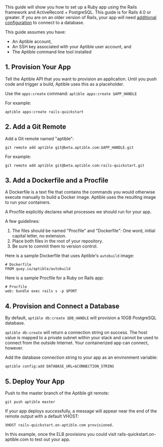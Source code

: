 This guide will show you how to set up a Ruby app using the Rails framework and ActiveRecord + PostgreSQL. This guide is for Rails 4.0 or greater. If you are on an older version of Rails, your app will need [additional configuration](http://edgeguides.rubyonrails.org/configuring.html#configuring-a-database) to connect to a database.

This guide assumes you have:

- An Aptible account,
- An SSH key associated with your Aptible user account, and
- The Aptible command line tool installed

## 1. Provision Your App

Tell the Aptible API that you want to provision an application. Until you push code and trigger a build, Aptible uses this as a placeholder.

Use the `apps:create` command: `aptible apps:create $APP_HANDLE`

For example:

    aptible apps:create rails-quickstart

## 2. Add a Git Remote

Add a Git remote named "aptible":

    git remote add aptible git@beta.aptible.com:$APP_HANDLE.git

For example:

    git remote add aptible git@beta.aptible.com:rails-quickstart.git

## 3. Add a Dockerfile and a Procfile

A Dockerfile is a text file that contains the commands you would otherwise execute manually to build a Docker image. Aptible uses the resulting image to run your containers.

A Procfile explicitly declares what processes we should run for your app.

A few guidelines:

1. The files should be named "Procfile" and "Dockerfile": One word, initial capital letter, no extension.
2. Place both files in the root of your repository.
3. Be sure to commit them to version control.

Here is a sample Dockerfile that uses Aptible's `autobuild` image:

    # Dockerfile
    FROM quay.io/aptible/autobuild

Here is a sample Procfile for a Ruby on Rails app:

    # Procfile
    web: bundle exec rails s -p $PORT

## 4. Provision and Connect a Database

By default, `aptible db:create $DB_HANDLE` will provision a 10GB PostgreSQL database.

`aptible db:create` will return a connection string on success. The host value is mapped to a private subnet within your stack and cannot be used to connect from the outside Internet. Your containerized app can connect, however.

Add the database connection string to your app as an environment variable:

    aptible config:add DATABASE_URL=$CONNECTION_STRING

## 5. Deploy Your App
Push to the master branch of the Aptible git remote:

    git push aptible master

If your app deploys successfully, a message will appear near the end of the remote output with a default VHOST:

    VHOST rails-quickstart.on-aptible.com provisioned.

In this example, once the ELB provisions you could visit rails-quickstart.on-aptible.com to test out your app.
